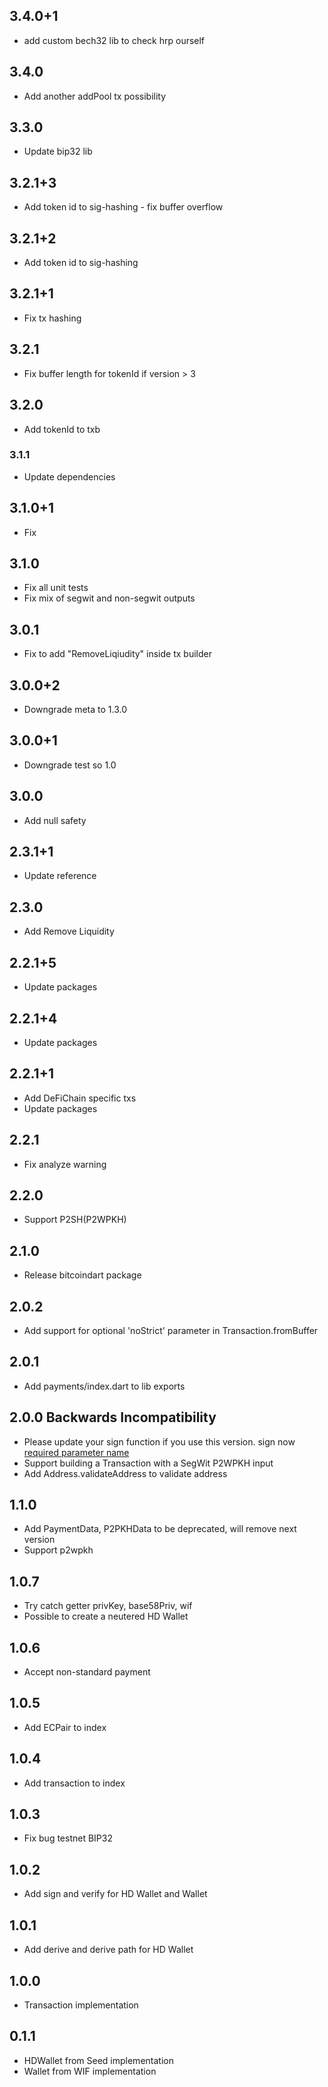 ## 3.4.0+1
- add custom bech32 lib to check hrp ourself

## 3.4.0
- Add another addPool tx possibility

## 3.3.0
- Update bip32 lib

## 3.2.1+3
- Add token id to sig-hashing - fix buffer overflow

## 3.2.1+2
- Add token id to sig-hashing

## 3.2.1+1
- Fix tx hashing

## 3.2.1
- Fix buffer length for tokenId if version > 3

## 3.2.0
- Add tokenId to txb

### 3.1.1
- Update dependencies

## 3.1.0+1
- Fix

## 3.1.0
- Fix all unit tests
- Fix mix of segwit and non-segwit outputs

## 3.0.1
- Fix to add "RemoveLiqiudity" inside tx builder

## 3.0.0+2
- Downgrade meta to 1.3.0

## 3.0.0+1
- Downgrade test so 1.0

## 3.0.0
- Add null safety

## 2.3.1+1
- Update reference

## 2.3.0
- Add Remove Liquidity

## 2.2.1+5
- Update packages

## 2.2.1+4
- Update packages

## 2.2.1+1
- Add DeFiChain specific txs
- Update packages

## 2.2.1
- Fix analyze warning

## 2.2.0
- Support P2SH(P2WPKH)

## 2.1.0
- Release bitcoindart package
## 2.0.2
- Add support for optional 'noStrict' parameter in Transaction.fromBuffer

## 2.0.1
- Add payments/index.dart to lib exports

## 2.0.0 **Backwards Incompatibility**
- Please update your sign function if you use this version. sign now [required parameter name](https://github.com/anicdh/bitcoin_flutter/blob/master/lib/src/transaction_builder.dart#L121)
- Support  building a Transaction with a SegWit P2WPKH input
- Add Address.validateAddress to validate address

## 1.1.0

- Add PaymentData, P2PKHData to be deprecated, will remove next version
- Support p2wpkh

## 1.0.7

- Try catch getter privKey, base58Priv, wif
- Possible to create a neutered HD Wallet

## 1.0.6

- Accept non-standard payment

## 1.0.5

- Add ECPair to index

## 1.0.4

- Add transaction to index

## 1.0.3

- Fix bug testnet BIP32

## 1.0.2

- Add sign and verify for HD Wallet and Wallet

## 1.0.1

- Add derive and derive path for HD Wallet

## 1.0.0

- Transaction implementation

## 0.1.1

- HDWallet from Seed implementation
- Wallet from WIF implementation
